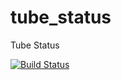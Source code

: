 # tube_status
Tube Status


[![Build Status](https://travis-ci.org/blacktoothgr1n/tube_status.svg?branch=master)](https://travis-ci.org/blacktoothgr1n/tube_status)

